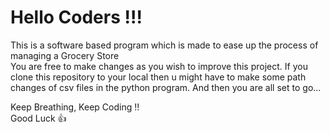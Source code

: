 # Hello Coders !!!

This is a software based program which is made to ease up the process of managing a Grocery Store
<br>
You are free to make changes as you wish to improve this project. If you clone this repository to your local then u might have to make some path changes of csv files in the python program. And then you are all set to go...
<br>

Keep Breathing, Keep Coding !!
<br>
Good Luck 👍 